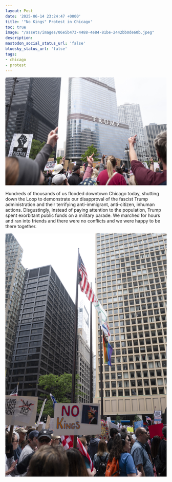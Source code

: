 ```yaml
---
layout: Post
date: '2025-06-14 23:24:47 +0000'
title: '"No Kings" Protest in Chicago'
toc: true
image: "/assets/images/06e5b473-4488-4e84-81be-2442bb0de60b.jpeg"
description:
mastodon_social_status_url: 'false'
bluesky_status_url: 'false'
tags:
- chicago
- protest
---
```



![Protesters giving the finger to Trump tower in downtown Chicago](/assets/images/06e5b473-4488-4e84-81be-2442bb0de60b.jpeg)

Hundreds of thousands of us flooded downtown Chicago today, shutting down the Loop to demonstrate our disapproval of the fascist Trump administration and their terrifying anti-immigrant, anti-citizen, inhuman actions. Disgustingly, instead of paying attention to the population, Trump spent exorbitant public funds on a military parade. We marched for hours and ran into friends and there were no conflicts and we were happy to be there together.

![Daley plaza filled with protesters](/assets/images/4d463bee-5ba3-4195-a6b8-b400ffe1329e.jpeg)
